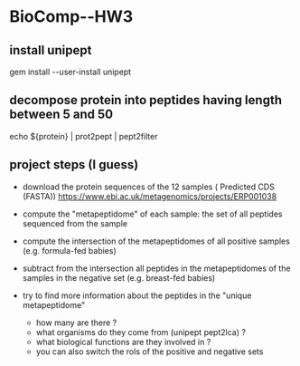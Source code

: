 BioComp--HW3
============

install unipept
---------------

gem install --user-install unipept

decompose protein into peptides having length between 5 and 50
--------------------------------------------------------------

echo ${protein} | prot2pept | pept2filter

project steps (I guess)
-----------------------

- download the protein sequences of the 12 samples ( Predicted CDS (FASTA))
  https://www.ebi.ac.uk/metagenomics/projects/ERP001038
 
- compute the "metapeptidome" of each sample: the set of all peptides sequenced from the sample

- compute the intersection of the metapeptidomes of all positive samples (e.g. formula-fed babies)

- subtract from the intersection all peptides in the metapeptidomes of the samples in the negative
  set (e.g. breast-fed babies)
  
- try to find more information about the peptides in the "unique metapeptidome"
	- how many are there ?
	- what organisms do they come from (unipept pept2lca) ?
	- what biological functions are they involved in ?
	- you can also switch the rols of the positive and negative sets
